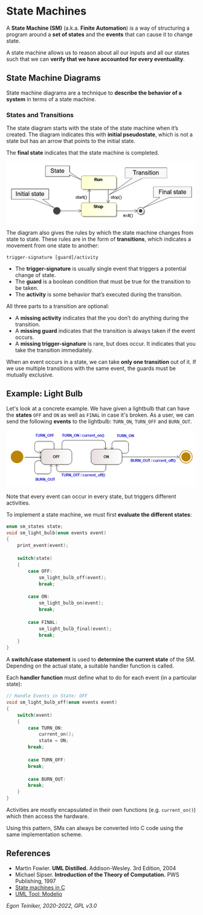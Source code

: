 # State Machines

A **State Machine (SM)** (a.k.a. **Finite Automation**) is a way of structuring a program around a 
**set of states** and the **events** that can cause it to change state.

A state machine allows us to reason about all our inputs and all our states such that we 
can **verify that we have accounted for every eventuality**.


## State Machine Diagrams

State machine diagrams are a technique to **describe the behavior of a system** in terms of a
state machine.

### States and Transitions

The state diagram starts with the state of the state machine when it’s created. 
The diagram indicates this with **initial pseudostate**, which is not a state but 
has an arrow that points to the initial state. 

The **final state** indicates that the state machine is completed.

![States and Transitions](doc/StatesAndTransitions.png)

The diagram also gives the rules by which the state machine changes from state to state. 
These rules are in the form of **transitions**, which indicates a movement from one state to another:
```
trigger-signature [guard]/activity 
```
* The **trigger-signature** is usually single event that triggers a potential change of state.
* The **guard** is a boolean condition that must be true for the transition to be taken.
* The **activity** is some behavior that’s executed during the transition.

All three parts to a transition are optional:
* A **missing activity** indicates that the you don’t do anything during the transition.
* A **missing guard** indicates that the transition is always taken if the event occurs.
* A **missing trigger-signature** is rare, but does occur. It indicates that you take the transition immediately.
 
When an event occurs in a state, we can take **only one transition** out of it. 
If we use multiple transitions with the same event, the guards must be mutually exclusive. 

## Example: Light Bulb

Let's look at a concrete example. 
We have given a lightbulb that can have the **states** `OFF` and `ON` as well as `FINAL` in case it's broken.
As a user, we can send the following **events** to the lightbulb: `TURN_ON`, `TURN_OFF` 
and `BURN_OUT`.

![Light Bulb](sm-light-bulb/LightBulb.png)

Note that every event can occur in every state, but triggers different activities.

To implement a state machine, we must first **evaluate the different states**:

```C
enum sm_states state; 
void sm_light_bulb(enum events event)
{
    print_event(event);

    switch(state)
    {
        case OFF:
            sm_light_bulb_off(event);
            break;

        case ON:
            sm_light_bulb_on(event);
            break;

        case FINAL:
            sm_light_bulb_final(event);
            break;
    }
}
```
A **switch/case statement** is used to **determine the current state** of the SM. 
Depending on the actual state, a suitable handler function is called.

Each **handler function** must define what to do for each event (in a particular state):
```C
// Handle Events in State: OFF
void sm_light_bulb_off(enum events event)
{
    switch(event)
    {
        case TURN_ON:
            current_on();
            state = ON;
        break;

        case TURN_OFF:
        break;

        case BURN_OUT:
        break;
    }
}
```
Activities are mostly encapsulated in their own functions (e.g. `current_on()`) 
which then access the hardware.

Using this pattern, SMs can always be converted into C code using the same implementation scheme.

## References
* Martin Fowler. **UML Distilled.** Addison-Wesley. 3rd Edition, 2004
* Michael Sipser. **Introduction of the Theory of Computation.** PWS Publishing, 1997
* [State machines in C](https://yakking.branchable.com/posts/state-machines-in-c/)
* [UML Tool: Modelio](https://www.modelio.org/) 

*Egon Teiniker, 2020-2022, GPL v3.0* 
